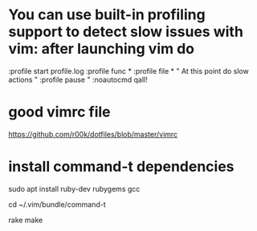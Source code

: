 # You can use built-in profiling support to detect slow issues with vim: after launching vim do

:profile start profile.log
:profile func *
:profile file *
" At this point do slow actions
" :profile pause
" :noautocmd qall!

# good vimrc file
https://github.com/r00k/dotfiles/blob/master/vimrc

# install command-t dependencies

sudo apt install ruby-dev rubygems gcc

cd ~/.vim/bundle/command-t

rake make


